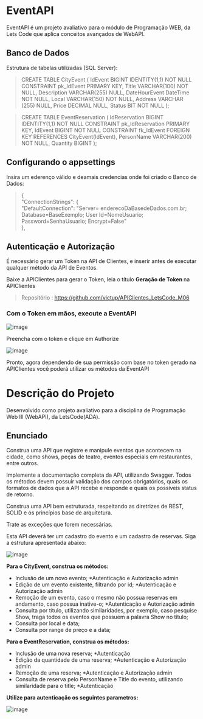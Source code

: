 # EventAPI
EventAPI é um projeto avaliativo para o módulo de Programação WEB, da Lets Code que aplica conceitos avançados de WebAPI.

## Banco de Dados
Estrutura de tabelas utilizadas (SQL Server):

> CREATE TABLE CityEvent
(
	IdEvent BIGINT IDENTITY(1,1) NOT NULL CONSTRAINT pk_IdEvent PRIMARY KEY,
	Title VARCHAR(100) NOT NULL,
	Description VARCHAR(255) NULL,
	DateHourEvent DateTime NOT NULL,
	Local VARCHAR(150) NOT NULL, 
	Address VARCHAR (255) NULL,
	Price DECIMAL NULL,
	Status BIT NOT NULL
);

> CREATE TABLE EventReservation
(
	IdReservation BIGINT IDENTITY(1,1) NOT NULL CONSTRAINT pk_IdReservation PRIMARY KEY,
	IdEvent BIGINT NOT NULL CONSTRAINT fk_IdEvent FOREIGN KEY REFERENCES CityEvent(IdEvent),
	PersonName VARCHAR(200) NOT NULL,
	Quantity BIGINT
);



## Configurando o appsettings 
Insira um ederenço válido e deamais credencias onde foi criado o Banco de Dados:
 
> { <br> 
  "ConnectionStrings": { <br>
    "DefaultConnection": "Server= enderecoDaBasedeDados.com.br; Database=BaseExemplo; User Id=NomeUsuario; Password=SenhaUsuario; Encrypt=False" <br>
  }, <br> 
  
  ## Autenticação e Autorização
  É necessário gerar um Token na API de Clientes, e inserir antes de executar qualquer método da API de Eventos. 
  
  Baixe a APIClientes para gerar o Token, leia o título <b> Geração de Token </b> na APIClientes
  > Repositório : https://github.com/victup/APIClientes_LetsCode_M06	

### Com o Token em mãos, execute a EventAPI
  
  ![image](https://user-images.githubusercontent.com/38474570/190838931-f920e14b-9c07-47a5-a611-d1fd2a11e236.png)

Preencha com o token e clique em Authorize

  ![image](https://user-images.githubusercontent.com/38474570/190838939-f63e3b99-f7c5-4b96-a75f-0f1ec5b5d3df.png)
  
  Pronto, agora dependendo de sua permissão com base no token gerado na APIClientes você poderá utilizar os métodos da EventAPI

# Descrição do Projeto

Desenvolvido como projeto avaliativo para a disciplina de Programação Web III (WebAPI), da LetsCode(ADA).

## Enunciado
Construa uma API que registre e manipule eventos que acontecem na cidade, como shows, peças de teatro, eventos especiais em restaurantes, entre outros.

Implemente a documentação completa da API, utilizando Swagger. Todos os métodos devem possuir validação dos campos obrigatórios, quais os formatos de dados que a API recebe e responde e quais os possíveis status de retorno.

Construa uma API bem estruturada, respeitando as diretrizes de REST, SOLID e os princípios base de arquitetura.

Trate as exceções que forem necessárias.

Esta API deverá ter um cadastro do evento e um cadastro de reservas. Siga a estrutura apresentada abaixo:

![image](https://user-images.githubusercontent.com/38474570/190839011-8c495379-2ce7-4fdd-9199-11428325194f.png)

<b> Para o CityEvent, construa os métodos:</b> 

* Inclusão de um novo evento; *Autenticação e Autorização admin
* Edição de um evento existente, filtrando por id; *Autenticação e Autorização admin
* Remoção de um evento, caso o mesmo não possua reservas em andamento, caso possua inative-o; *Autenticação e Autorização admin
* Consulta por título, utilizando similaridades, por exemplo, caso pesquise Show, traga todos os eventos que possuem a palavra Show no título;
* Consulta por local e data;
* Consulta por range de preço e a data;

<b> Para o EventReservation, construa os métodos:</b> 

* Inclusão de uma nova reserva; *Autenticação
* Edição da quantidade de uma reserva; *Autenticação e Autorização admin
* Remoção de uma reserva; *Autenticação e Autorização admin
* Consulta de reserva pelo PersonName e Title do evento, utilizando similaridade para o title; *Autenticação

<b> Utilize para autenticação os seguintes parametros: </b> 

![image](https://user-images.githubusercontent.com/38474570/190839041-f976f9a6-887b-428a-a61d-340b16aad750.png)
